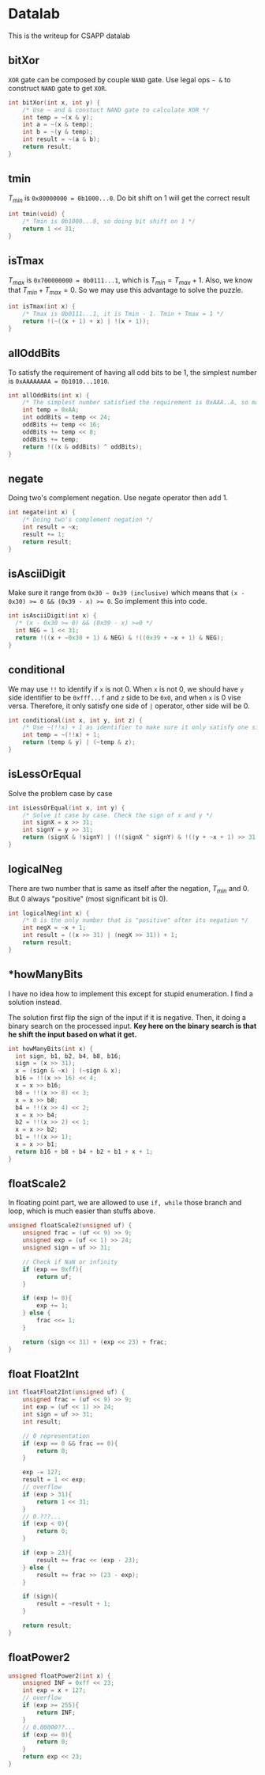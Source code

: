 # Datalab

This is the writeup for CSAPP datalab

## bitXor

`XOR` gate can be composed by couple `NAND` gate. Use legal ops `~ &` to construct `NAND` gate to get `XOR`.

```c
int bitXor(int x, int y) {
    /* Use ~ and & constuct NAND gate to calculate XOR */
    int temp = ~(x & y);
    int a = ~(x & temp);
    int b = ~(y & temp);
    int result = ~(a & b);
    return result;
}
```

  ## tmin

$T_{min}$ is `0x80000000 = 0b1000...0`. Do bit shift on 1 will get the correct result

```c
int tmin(void) {
    /* Tmin is 0b1000...0, so doing bit shift on 1 */
    return 1 << 31;
}
```

## isTmax

$T_{max}$ is `0x700000000 = 0b0111...1`, which is $T_{min} = T_{max} + 1$. Also, we know that $T_{min} + T_{max} = 0$. So we may use this advantage to solve the puzzle. 

```c
int isTmax(int x) {
    /* Tmax is 0b0111...1, it is Tmin - 1. Tmin + Tmax = 1 */
    return !(~((x + 1) + x) | !(x + 1));
}
```

## allOddBits

To satisfy the requirement of having all odd bits to be 1, the simplest number is `0xAAAAAAAA = 0b1010...1010`.  

```c
int allOddBits(int x) {
    /* The simplest number satisfied the requirement is 0xAAA..A, so make it and do comparision */
    int temp = 0xAA;
    int oddBits = temp << 24;
    oddBits += temp << 16;
    oddBits += temp << 8;
    oddBits += temp;
    return !((x & oddBits) ^ oddBits);
}
```

## negate

Doing two's complement negation. Use negate operator then add 1. 

```c
int negate(int x) {
    /* Doing two's complement negation */
    int result = ~x;
    result += 1;
    return result;
}
```

## isAsciiDigit

Make sure it range from `0x30 ~ 0x39 (inclusive)` which means that `(x - 0x30) >= 0 && (0x39 - x) >= 0`. So implement this into code. 

```c
int isAsciiDigit(int x) {
  /* (x - 0x30 >= 0) && (0x39 - x) >=0 */
  int NEG = 1 << 31;
  return !((x + ~0x30 + 1) & NEG) & !((0x39 + ~x + 1) & NEG);
}
```

## conditional

We may use `!!` to identify if `x` is not 0. When `x` is not 0, we should have `y` side identifier to be `0xfff...f` and `z` side to be `0x0`, and when `x` is 0 vise versa. Therefore, it only satisfy one side of `|` operator, other side will be 0. 

```c
int conditional(int x, int y, int z) {
    /* Use ~(!!x) + 1 as identifier to make sure it only satisfy one side, other side is 0*/
    int temp = ~(!!x) + 1;
    return (temp & y) | (~temp & z);
}
```

## isLessOrEqual

Solve the problem case by case

```c
int isLessOrEqual(int x, int y) {
    /* Solve it case by case. Check the sign of x and y */
    int signX = x >> 31;
    int signY = y >> 31;
    return (signX & !signY) | (!(signX ^ signY) & !((y + ~x + 1) >> 31));
}
```

## logicalNeg

There are two number that is same as itself after the negation, $T_{min}$ and 0. But 0 always "positive" (most significant bit is 0).

```c
int logicalNeg(int x) {
    /* 0 is the only number that is "positive" after its negation */
    int negX = ~x + 1;
    int result = ((x >> 31) | (negX >> 31)) + 1;
    return result;
}
```

## *howManyBits

I have no idea how to implement this except for stupid enumeration. I find a solution instead. 

The solution first flip the sign of the input if it is negative. Then, it doing a binary search on the processed input. **Key here on the binary search is that he shift the input based on what it get.** 

```c
int howManyBits(int x) {
  int sign, b1, b2, b4, b8, b16;
  sign = (x >> 31);
  x = (sign & ~x) | (~sign & x);
  b16 = !!(x >> 16) << 4;
  x = x >> b16;
  b8 = !!(x >> 8) << 3;
  x = x >> b8;
  b4 = !!(x >> 4) << 2;
  x = x >> b4;
  b2 = !!(x >> 2) << 1;
  x = x >> b2;
  b1 = !!(x >> 1);
  x = x >> b1;
  return b16 + b8 + b4 + b2 + b1 + x + 1;
}
```

## floatScale2

In floating point part, we are allowed to use `if, while` those branch and loop, which is much easier than stuffs above. 

```c
unsigned floatScale2(unsigned uf) {
    unsigned frac = (uf << 9) >> 9;
    unsigned exp = (uf << 1) >> 24;
    unsigned sign = uf >> 31;

    // Check if NaN or infinity
    if (exp == 0xff){
        return uf;
    }

    if (exp != 0){
        exp += 1;
    } else {
        frac <<= 1;
    }

    return (sign << 31) + (exp << 23) + frac;
}
```

## float Float2Int

```c
int floatFloat2Int(unsigned uf) {
    unsigned frac = (uf << 9) >> 9;
    int exp = (uf << 1) >> 24;
    int sign = uf >> 31;
    int result;

    // 0 representation
    if (exp == 0 && frac == 0){
        return 0;
    }

    exp -= 127;
    result = 1 << exp;
    // overflow
    if (exp > 31){
        return 1 << 31;
    }
    // 0.???...
    if (exp < 0){
        return 0;
    }

    if (exp > 23){
        result += frac << (exp - 23);
    } else {
        result += frac >> (23 - exp);
    }

    if (sign){
        result = ~result + 1;
    }

    return result;
}
```

## floatPower2

```c
unsigned floatPower2(int x) {
    unsigned INF = 0xff << 23;
    int exp = x + 127;
    // overflow
    if (exp >= 255){
        return INF;
    }
    // 0.00000??...
    if (exp <= 0){
        return 0;
    }
    return exp << 23;
}
```









